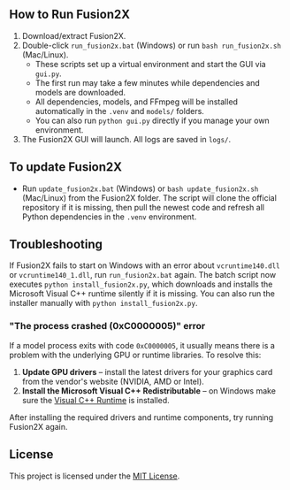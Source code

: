 ## How to Run Fusion2X

1. Download/extract Fusion2X.
2. Double-click `run_fusion2x.bat` (Windows) or run `bash run_fusion2x.sh` (Mac/Linux).
   - These scripts set up a virtual environment and start the GUI via `gui.py`.
   - The first run may take a few minutes while dependencies and models are downloaded.
   - All dependencies, models, and FFmpeg will be installed automatically in the `.venv` and `models/` folders.
   - You can also run `python gui.py` directly if you manage your own environment.
3. The Fusion2X GUI will launch. All logs are saved in `logs/`.


## To update Fusion2X


- Run `update_fusion2x.bat` (Windows) or `bash update_fusion2x.sh` (Mac/Linux)
  from the Fusion2X folder. The script will clone the official repository if it
  is missing, then pull the newest code and refresh all Python dependencies in
  the `.venv` environment.

## Troubleshooting


If Fusion2X fails to start on Windows with an error about `vcruntime140.dll`
or `vcruntime140_1.dll`, run `run_fusion2x.bat` again. The batch script now
executes `python install_fusion2x.py`, which downloads and installs the
Microsoft Visual C++ runtime silently if it is missing. You can also run the
installer manually with `python install_fusion2x.py`.

### "The process crashed (0xC0000005)" error

If a model process exits with code `0xC0000005`, it usually means there is a
problem with the underlying GPU or runtime libraries. To resolve this:

1. **Update GPU drivers** – install the latest drivers for your graphics card
   from the vendor's website (NVIDIA, AMD or Intel).
2. **Install the Microsoft Visual C++ Redistributable** – on Windows make sure
   the [Visual C++ Runtime](https://learn.microsoft.com/cpp/windows/latest-supported-vc-redist)
   is installed.

After installing the required drivers and runtime components, try running
Fusion2X again.


## License

This project is licensed under the [MIT License](LICENSE).
